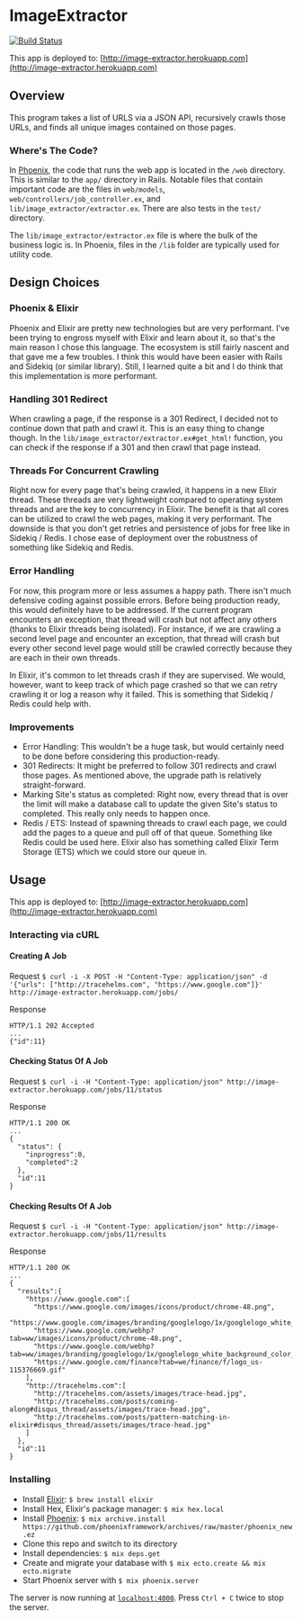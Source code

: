 # ImageExtractor
[![Build Status](https://semaphoreci.com/api/v1/tracehelms/image_extractor/branches/master/badge.svg)](https://semaphoreci.com/tracehelms/image_extractor)

This app is deployed to: [http://image-extractor.herokuapp.com](http://image-extractor.herokuapp.com)

## Overview
This program takes a list of URLS via a JSON API, recursively crawls those URLs, and finds all unique images contained on those pages.

### Where's The Code?
In [Phoenix](http://www.phoenixframework.org), the code that runs the web app is located in the `/web` directory. This is similar to the `app/` directory in Rails. Notable files that contain important code are the files in `web/models`, `web/controllers/job_controller.ex`, and `lib/image_extractor/extractor.ex`. There are also tests in the `test/` directory.

The `lib/image_extractor/extractor.ex` file is where the bulk of the business logic is. In Phoenix, files in the `/lib` folder are typically used for utility code.

## Design Choices
### Phoenix & Elixir
Phoenix and Elixir are pretty new technologies but are very performant. I've been trying to engross myself with Elixir and learn about it, so that's the main reason I chose this language. The ecosystem is still fairly nascent and that gave me a few troubles. I think this would have been easier with Rails and Sidekiq (or similar library). Still, I learned quite a bit and I do think that this implementation is more performant.

### Handling 301 Redirect
When crawling a page, if the response is a 301 Redirect, I decided not to continue down that path and crawl it. This is an easy thing to change though. In the `lib/image_extractor/extractor.ex#get_html!` function, you can check if the response if a 301 and then crawl that page instead.

### Threads For Concurrent Crawling
Right now for every page that's being crawled, it happens in a new Elixir thread. These threads are very lightweight compared to operating system threads and are the key to concurrency in Elixir. The benefit is that all cores can be utilized to crawl the web pages, making it very performant. The downside is that you don't get retries and persistence of jobs for free like in Sidekiq / Redis. I chose ease of deployment over the robustness of something like Sidekiq and Redis.

### Error Handling
For now, this program more or less assumes a happy path. There isn't much defensive coding against possible errors. Before being production ready, this would definitely have to be addressed. If the current program encounters an exception, that thread will crash but not affect any others (thanks to Elixir threads being isolated). For instance, if we are crawling a second level page and encounter an exception, that thread will crash but every other second level page would still be crawled correctly because they are each in their own threads.

In Elixir, it's common to let threads crash if they are supervised. We would, however, want to keep track of which page crashed so that we can retry crawling it or log a reason why it failed. This is something that Sidekiq / Redis could help with.

### Improvements
- Error Handling: This wouldn't be a huge task, but would certainly need to be done before considering this production-ready.
- 301 Redirects: It might be preferred to follow 301 redirects and crawl those pages. As mentioned above, the upgrade path is relatively straight-forward.
- Marking Site's status as completed: Right now, every thread that is over the limit will make a database call to update the given Site's status to completed. This really only needs to happen once.
- Redis / ETS: Instead of spawning threads to crawl each page, we could add the pages to a queue and pull off of that queue. Something like Redis could be used here. Elixir also has something called Elixir Term Storage (ETS) which we could store our queue in.

## Usage
This app is deployed to: [http://image-extractor.herokuapp.com](http://image-extractor.herokuapp.com)

### Interacting via cURL
#### Creating A Job
Request
`$ curl -i -X POST -H "Content-Type: application/json" -d '{"urls": ["http://tracehelms.com", "https://www.google.com"]}' http://image-extractor.herokuapp.com/jobs/`

Response
```
HTTP/1.1 202 Accepted
...
{"id":11}
```

#### Checking Status Of A Job
Request
`$ curl -i -H "Content-Type: application/json" http://image-extractor.herokuapp.com/jobs/11/status`

Response
```
HTTP/1.1 200 OK
...
{
  "status": {
    "inprogress":0,
    "completed":2
  },
  "id":11
}
```

#### Checking Results Of A Job
Request
`$ curl -i -H "Content-Type: application/json" http://image-extractor.herokuapp.com/jobs/11/results`

Response
```
HTTP/1.1 200 OK
...
{
  "results":{
    "https://www.google.com":[
      "https://www.google.com/images/icons/product/chrome-48.png",
      "https://www.google.com/images/branding/googlelogo/1x/googlelogo_white_background_color_272x92dp.png",
      "https://www.google.com/webhp?tab=ww/images/icons/product/chrome-48.png",
      "https://www.google.com/webhp?tab=ww/images/branding/googlelogo/1x/googlelogo_white_background_color_272x92dp.png",
      "https://www.google.com/finance?tab=we/finance/f/logo_us-115376669.gif"
    ],
    "http://tracehelms.com":[
      "http://tracehelms.com/assets/images/trace-head.jpg",
      "http://tracehelms.com/posts/coming-along#disqus_thread/assets/images/trace-head.jpg",
      "http://tracehelms.com/posts/pattern-matching-in-elixir#disqus_thread/assets/images/trace-head.jpg"
    ]
  },
  "id":11
}
```

### Installing
- Install [Elixir](http://elixir-lang.org): `$ brew install elixir`
- Install Hex, Elixir's package manager: `$ mix hex.local`
- Install [Phoenix](http://www.phoenixframework.org/docs/installation): `$ mix archive.install https://github.com/phoenixframework/archives/raw/master/phoenix_new.ez`
- Clone this repo and switch to its directory
- Install dependencies: `$ mix deps.get`
- Create and migrate your database with `$ mix ecto.create && mix ecto.migrate`
- Start Phoenix server with `$ mix phoenix.server`

The server is now running at [`localhost:4000`](http://localhost:4000). Press `Ctrl + C` twice to stop the server.
